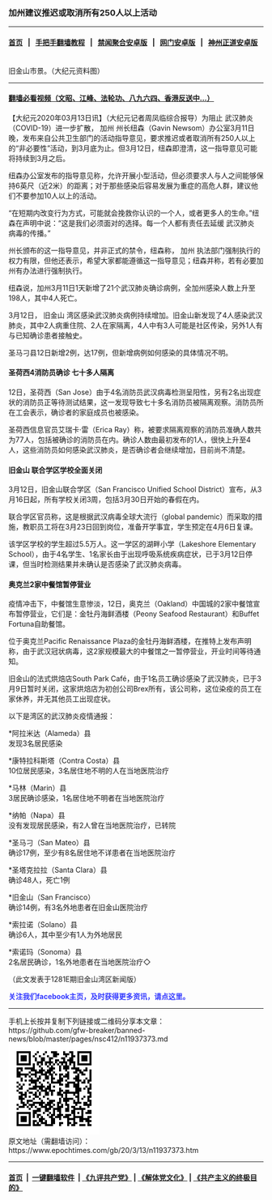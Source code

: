 ### 加州建议推迟或取消所有250人以上活动
------------------------

#### [首页](https://github.com/gfw-breaker/banned-news/blob/master/README.md) &nbsp;&nbsp;|&nbsp;&nbsp; [手把手翻墙教程](https://github.com/gfw-breaker/guides/wiki) &nbsp;&nbsp;|&nbsp;&nbsp; [禁闻聚合安卓版](https://github.com/gfw-breaker/bn-android) &nbsp;&nbsp;|&nbsp;&nbsp; [网门安卓版](https://github.com/oGate2/oGate) &nbsp;&nbsp;|&nbsp;&nbsp; [神州正道安卓版](https://github.com/SzzdOgate/update) 



<div><img alt="" class="aligncenter wp-post-image" src="https://i.epochtimes.com/assets/uploads/2020/03/2002150201082783-600x400.jpg"/>
<div class="red16 caption">
 旧金山市景。（大纪元资料图）
</div>
</div><hr/>

#### [翻墙必看视频（文昭、江峰、法轮功、八九六四、香港反送中...）](https://github.com/gfw-breaker/banned-news/blob/master/pages/link3.md)

<div><p>
 【大纪元2020年03月13日讯】（大纪元记者周凤临综合报导）为阻止
 <ok href="https://www.epochtimes.com/gb/tag/%E6%AD%A6%E6%B1%89%E8%82%BA%E7%82%8E.html">
  武汉肺炎
 </ok>
 （COVID-19）进一步扩散，
 <ok href="https://www.epochtimes.com/gb/tag/%E5%8A%A0%E5%B7%9E.html">
  加州
 </ok>
 州长纽森（Gavin Newsom）办公室3月11日晚，发布来自公共卫生部门的活动指导意见，要求推迟或者取消所有250人以上的“非必要性”活动，到3月底为止。但3月12日，纽森即澄清，这一指导意见可能将持续到3月之后。
</p>
<p>
 纽森办公室发布的指导意见称，允许开展小型活动，但必须要求人与人之间能够保持6英尺（近2米）的距离；对于那些感染后容易发展为重症的高危人群，建议他们不要参加10人以上的活动。
</p>
<p>
 “在短期内改变行为方式，可能就会挽救你认识的一个人，或者更多人的生命。”纽森在声明中说：“这是我们必须面对的选择。每一个人都有责任去延缓
 <ok href="https://www.epochtimes.com/gb/tag/%E6%AD%A6%E6%B1%89%E8%82%BA%E7%82%8E.html">
  武汉肺炎
 </ok>
 病毒的传播。”
</p>
<p>
 州长颁布的这一指导意见，并非正式的禁令，纽森称，
 <ok href="https://www.epochtimes.com/gb/tag/%E5%8A%A0%E5%B7%9E.html">
  加州
 </ok>
 执法部门强制执行的权力有限，但他还表示，希望大家都能遵循这一指导意见；纽森并称，若有必要加州有办法进行强制执行。
</p>
<p>
 纽森说，加州3月11日1天新增了21个武汉肺炎确诊病例，全加州感染人数上升至198人，其中4人死亡。
</p>
<p>
 3月12日，
 <ok href="https://www.epochtimes.com/gb/tag/%E6%97%A7%E9%87%91%E5%B1%B1.html">
  旧金山
 </ok>
 湾区感染武汉肺炎病例持续增加。旧金山新发现了4人感染武汉肺炎，其中2人病重住院、2人在家隔离，4人中有3人可能是社区传染，另外1人有与已知确诊患者接触史。
</p>
<p>
 圣马刁县12日新增2例，达17例，但新增病例如何感染的具体情况不明。
</p>
<h4>
 圣荷西4消防员确诊   七十多人隔离
</h4>
<p>
 12日，圣荷西（San Jose）由于4名消防员武汉病毒检测呈阳性，另有2名出现症状的消防员正等待测试结果，这一发现导致七十多名消防员被隔离观察。消防员所在工会表示，确诊者的家庭成员也被感染。
</p>
<p>
 圣荷西信息官员艾瑞卡‧雷（Erica Ray）称，被要求隔离观察的消防员准确人数共为77人，包括被确诊的消防员在内。确诊人数由最初发布的1人，很快上升至4人，这些消防员如何感染武汉肺炎，是否确诊者会继续增加，目前尚不清楚。
</p>
<h4>
 <ok href="https://www.epochtimes.com/gb/tag/%E6%97%A7%E9%87%91%E5%B1%B1.html">
  旧金山
 </ok>
 联合学区学校全面关闭
</h4>
<p>
 3月12日，旧金山联合学区（San Francisco Unified School District）宣布，从3月16日起，所有学校关闭3周，包括3月30日开始的春假在内。
</p>
<p>
 联合学区官员称，这是根据武汉病毒全球大流行（global pandemic）而采取的措施，教职员工将在3月23日回到岗位，准备开学事宜，学生预定在4月6日复课。
</p>
<p>
 该学区学校的学生超过5.5万人。这一学区的湖畔小学（Lakeshore Elementary School），由于4名学生、1名家长由于出现呼吸系统疾病症状，已于3月12日停课，但当时检测结果并未确认是否感染了武汉肺炎病毒。
</p>
<h4>
 奥克兰2家中餐馆暂停营业
</h4>
<p>
 疫情冲击下，中餐馆生意惨淡，12日，奥克兰（Oakland）中国城的2家中餐馆宣布暂停营业，它们是：金牡丹海鲜酒楼（Peony Seafood Restaurant）和Buffet Fortuna自助餐馆。
</p>
<p>
 位于奥克兰Pacific Renaissance Plaza的金牡丹海鲜酒楼，在推特上发布声明称，由于武汉冠状病毒，这2家规模最大的中餐馆之一暂停营业，开业时间等待通知。
</p>
<p>
 旧金山的法式烘焙店South Park Café，由于1名员工确诊感染了武汉肺炎，已于3月9日暂时关闭，这家烘焙店为初创公司Brex所有，该公司称，这位染疫的员工在家休养，并无其他员工出现症状。
</p>
<p>
 以下是湾区的武汉肺炎疫情通报：
</p>
<p>
 *阿拉米达（Alameda）县
 <br/>
 发现3名居民感染
</p>
<p>
 *康特拉科斯塔（Contra Costa）县
 <br/>
 10位居民感染，3名居住地不明的人在当地医院治疗
</p>
<p>
 *马林（Marin）县
 <br/>
 3居民确诊感染，1名居住地不明者在当地医院治疗
</p>
<p>
 *纳帕（Napa）县
 <br/>
 没有发现居民感染，有2人曾在当地医院治疗，已转院
</p>
<p>
 *圣马刁（San Mateo）县
 <br/>
 确诊17例，至少有8名居住地不详患者在当地医院治疗
</p>
<p>
 *圣塔克拉拉（Santa Clara）县
 <br/>
 确诊48人，死亡1例
</p>
<p>
 *旧金山（San Francisco）
 <br/>
 确诊14例，有3名外地患者在旧金山医院治疗
</p>
<p>
 *索拉诺（Solano）县
 <br/>
 确诊6人，其中至少有1人为外地居民
</p>
<p>
 *索诺玛（Sonoma）县
 <br/>
 2名居民确诊，1名外地患者在当地医院治疗◇
</p>
<p>
 （此文发表于1281E期旧金山湾区新闻版）
</p>
<p>
 <b>
  <ok href="https://www.facebook.com/sfdjy/" style="color: #3339ff;">
   关注我们facebook主页，及时获得更多资讯，请点这里。
  </ok>
 </b>
</p>
</div>
<hr/>
手机上长按并复制下列链接或二维码分享本文章：<br/>
https://github.com/gfw-breaker/banned-news/blob/master/pages/nsc412/n11937373.md <br/>
<a href='https://github.com/gfw-breaker/banned-news/blob/master/pages/nsc412/n11937373.md'><img src='https://github.com/gfw-breaker/banned-news/blob/master/pages/nsc412/n11937373.md.png'/></a> <br/>
原文地址（需翻墙访问）：https://www.epochtimes.com/gb/20/3/13/n11937373.htm


------------------------
#### [首页](https://github.com/gfw-breaker/banned-news/blob/master/README.md) &nbsp;|&nbsp; [一键翻墙软件](https://github.com/gfw-breaker/nogfw/blob/master/README.md) &nbsp;| [《九评共产党》](https://github.com/gfw-breaker/9ping.md/blob/master/README.md#九评之一评共产党是什么) | [《解体党文化》](https://github.com/gfw-breaker/jtdwh.md/blob/master/README.md) | [《共产主义的终极目的》](https://github.com/gfw-breaker/gczydzjmd.md/blob/master/README.md)


<img src='http://gfw-breaker.win/banned-news/pages/nsc412/n11937373.md' width='0px' height='0px'/>